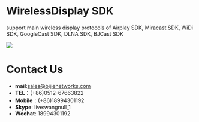# WirelessDisplay SDK

support main wireless display protocols of Airplay SDK, Miracast SDK, WiDi SDK, GoogleCast SDK, DLNA SDK, BJCast SDK

![](https://github.com/WirelessPresentation/WirelessDisplay-SDK/blob/main/zimg/all%20protocals.png)

# Contact Us
* **mail**:[sales@bijienetworks.com](mailto:sales@bijienetworks.com)
* **TEL**：(+86)0512-67663822
* **Mobile**：(+86)18994301192
* **Skype**: live:wangnull_1
* **Wechat**: 18994301192


